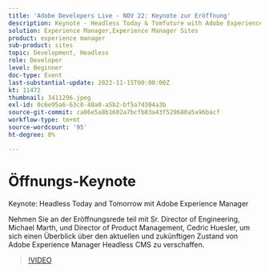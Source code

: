 ```yaml
---
title: 'Adobe Developers Live - NOV 22: Keynote zur Eröffnung'
description: Keynote - Headless Today & Tomfuture with Adobe Experience ManagerTreten Sie uns für die erste Grundnote mit Sr. Director of Engineering, Michael Marth und Director of Product Management, Cedric Huesler, bei der Entwickler den aktuellen und zukünftigen Zustand des Headless-CMS von Adobe Experience Manager bewundern können.
solution: Experience Manager,Experience Manager Sites
product: experience manager
sub-product: sites
topic: Development, Headless
role: Developer
level: Beginner
doc-type: Event
last-substantial-update: 2022-11-15T00:00:00Z
kt: 11472
thumbnail: 3411296.jpeg
exl-id: 0c6e95a6-63c0-40a0-a5b2-bf5a7d304a3b
source-git-commit: ca06e5a8b1602a7bcfb83a43f529680a5a96bacf
workflow-type: tm+mt
source-wordcount: '95'
ht-degree: 0%

---
```


# Öffnungs-Keynote

Keynote: Headless Today and Tomorrow mit Adobe Experience Manager

Nehmen Sie an der Eröffnungsrede teil mit Sr. Director of Engineering, Michael Marth, und Director of Product Management, Cedric Huesler, um sich einen Überblick über den aktuellen und zukünftigen Zustand von Adobe Experience Manager Headless CMS zu verschaffen.

>[!VIDEO](https://video.tv.adobe.com/v/3411296/?quality=12&learn=on)
